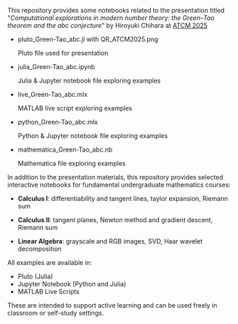 This repository provides some notebooks related to the presentation titled "*Computational explorations in modern number theory: the Green–Tao theorem and the abc conjecture*" by Hiroyuki Chihara at [ATCM 2025](https://atcm.mathandtech.org/)

- pluto_Green-Tao_abc.jl with QR_ATCM2025.png

  Pluto file used for presentation

- julia_Green-Tao_abc.ipynb

  Julia & Jupyter notebook file exploring examples

- live_Green-Tao_abc.mlx 
  
  MATLAB live script exploring examples

- python_Green-Tao_abc.mlx 
  
  Python & Jupyter notebook file exploring examples

- mathematica_Green-Tao_abc.nb
  
  Mathematica file exploring examples



In addition to the presentation materials, this repository provides selected interactive notebooks for fundamental undergraduate mathematics courses:

- **Calculus I**: differentiability and tangent lines, taylor expansion, Riemann sum

- **Calculus II**: tangent planes, Newton method and gradient descent, Riemann sum

- **Linear Algebra**: grayscale and RGB images, SVD, Haar wavelet decomposition


All examples are available in:
- Pluto (Julia)
- Jupyter Notebook (Python and Julia)
- MATLAB Live Scripts

These are intended to support active learning and can be used freely in classroom or self-study settings.
